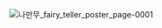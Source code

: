 

![나만무_fairy_teller_poster_page-0001](https://github.com/Fairy-Teller/FairyTeller_FE/assets/67777124/d2797a6d-2bf5-4e9c-94d9-ca11e92736f6)

